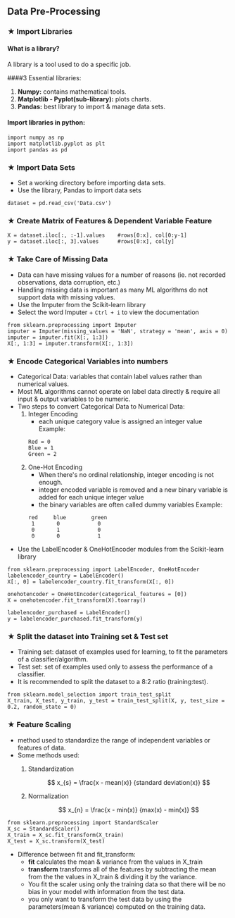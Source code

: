 ## Data Pre-Processing

### ★ Import Libraries
#### What is a library?
A library is a tool used to do a specific job.

####3 Essential libraries:
1. **Numpy:** contains mathematical tools.
2. **Matplotlib - Pyplot(sub-library):** plots charts.
3. **Pandas:** best library to import & manage data sets.

#### Import libraries in python:
```
import numpy as np
import matplotlib.pyplot as plt
import pandas as pd
```

### ★ Import Data Sets
* Set a working directory before importing data sets.
* Use the library, Pandas to import data sets

```
dataset = pd.read_csv('Data.csv')
```

### ★ Create Matrix of Features & Dependent Variable Feature
```
X = dataset.iloc[:, :-1].values    #rows[0:x], col[0:y-1]
y = dataset.iloc[:, 3].values      #rows[0:x], col[y]
```

### ★ Take Care of Missing Data
* Data can have missing values for a number of reasons (ie. not recorded observations, data corruption, etc.)
* Handling missing data is important as many ML algorithms do not support data with missing values.
* Use the Imputer from the Scikit-learn library
* Select the word Imputer + `Ctrl + i` to view the documentation

```
from sklearn.preprocessing import Imputer
imputer = Imputer(missing_values = 'NaN', strategy = 'mean', axis = 0)
imputer = imputer.fit(X[:, 1:3])
X[:, 1:3] = imputer.transform(X[:, 1:3])
```

### ★ Encode Categorical Variables into numbers
* Categorical Data: variables that contain label values rather than numerical values.
* Most ML algorithms cannot operate on label data directly & require all input & output variables to be numeric.
* Two steps to convert Categorical Data to Numerical Data:
	1. Integer Encoding
		- each unique category value is assigned an integer value
		Example:
        ```
        Red = 0
        Blue = 1
        Green = 2
        ```
	2. One-Hot Encoding
		- When there's no ordinal relationship, integer encoding is not enough.
		- integer encoded variable is removed and a new binary variable is added for each unique integer value
		- the binary variables are often called dummy variables
		Example:
        ```
        red		blue		green
         1		 0			  0
         0		 1			  0
         0		 0			  1
        ```
* Use the LabelEncoder & OneHotEncoder modules from the Scikit-learn library

```
from sklearn.preprocessing import LabelEncoder, OneHotEncoder
labelencoder_country = LabelEncoder()
X[:, 0] = labelencoder_country.fit_transform(X[:, 0])

onehotencoder = OneHotEncoder(categorical_features = [0])
X = onehotencoder.fit_transform(X).toarray()

labelencoder_purchased = LabelEncoder()
y = labelencoder_purchased.fit_transform(y)
```

### ★ Split the dataset into Training set & Test set
* Training set: dataset of examples used for learning, to fit the parameters of a classifier/algorithm.
* Test set: set of examples used only to assess the performance of a classifier.
* It is recommended to split the dataset to a 8:2 ratio (training:test).

```
from sklearn.model_selection import train_test_split
X_train, X_test, y_train, y_test = train_test_split(X, y, test_size = 0.2, random_state = 0)
```

### ★ Feature Scaling
* method used to standardize the range of independent variables or features of data.
* Some methods used:
	1. Standardization

		$$
		 x_{s} = \frac{x - mean(x)} {standard deviation(x)}
		$$

	2. Normalization

		$$
        x_{n} = \frac{x - min(x)} {max(x) - min(x)}
        $$

```
from sklearn.preprocessing import StandardScaler
X_sc = StandardScaler()
X_train = X_sc.fit_transform(X_train)
X_test = X_sc.transform(X_test)
```
* Difference between fit and fit_transform:
	- **fit** calculates the mean & variance from the values in X_train
	- **transform** transforms all of the features by subtracting the mean from the the values in X_train & dividing it by the variance.
	- You  fit the scaler using only the training data so that there will be no bias in your model with information from the test data.
	- you only want to transform the test data by using the parameters(mean & variance) computed on the training data.

